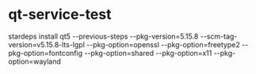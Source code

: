 # qt-service-test


stardeps install qt5 --previous-steps --pkg-version=5.15.8 --scm-tag-version=v5.15.8-lts-lgpl --pkg-option=openssl --pkg-option=freetype2 --pkg-option=fontconfig --pkg-option=shared --pkg-option=x11 --pkg-option=wayland
